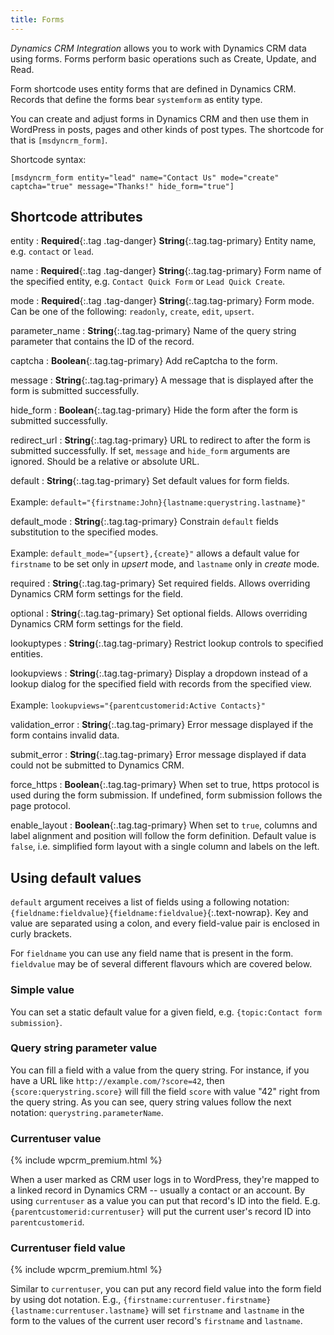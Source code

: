 ```yaml
---
title: Forms
---
```


*Dynamics CRM Integration* allows you to work with Dynamics CRM data using forms. Forms perform basic operations such as Create, Update, and Read.

Form shortcode uses entity forms that are defined in Dynamics CRM. Records that define the forms bear `systemform` as entity type.

You can create and adjust forms in Dynamics CRM and then use them in WordPress in posts, pages and other kinds of post types. The shortcode for that is `[msdyncrm_form]`.

Shortcode syntax:

```
[msdyncrm_form entity="lead" name="Contact Us" mode="create" captcha="true" message="Thanks!" hide_form="true"]
```

## Shortcode attributes

entity
: **Required**{:.tag .tag-danger} **String**{:.tag.tag-primary} Entity name, e.g. `contact` or `lead`.

name
: **Required**{:.tag .tag-danger} **String**{:.tag.tag-primary} Form name of the specified entity, e.g. `Contact Quick Form` or `Lead Quick Create`.

mode
: **Required**{:.tag .tag-danger} **String**{:.tag.tag-primary} Form mode. Can be one of the following: `readonly`, `create`, `edit`, `upsert`.

parameter_name
: **String**{:.tag.tag-primary} Name of the query string parameter that contains the ID of the record.

captcha
: **Boolean**{:.tag.tag-primary} Add reCaptcha to the form.

message
: **String**{:.tag.tag-primary} A message that is displayed after the form is submitted successfully.

hide_form
: **Boolean**{:.tag.tag-primary} Hide the form after the form is submitted successfully.

redirect_url
: **String**{:.tag.tag-primary} URL to redirect to after the form is submitted successfully. If set, `message` and `hide_form` arguments are ignored. Should be a relative or absolute URL.

default
: **String**{:.tag.tag-primary} Set default values for form fields.<br><br>
Example: `default="{firstname:John}{lastname:querystring.lastname}"`

default_mode
: **String**{:.tag.tag-primary} Constrain `default` fields substitution to the specified modes.<br><br>
Example: `default_mode="{upsert},{create}"` allows a default value for `firstname` to be set only in *upsert* mode, and `lastname` only in *create* mode.

required
: **String**{:.tag.tag-primary} Set required fields. Allows overriding Dynamics CRM form settings for the field.

optional
: **String**{:.tag.tag-primary} Set optional fields. Allows overriding Dynamics CRM form settings for the field.

lookuptypes
: **String**{:.tag.tag-primary} Restrict lookup controls to specified entities.

lookupviews
: **String**{:.tag.tag-primary} Display a dropdown instead of a lookup dialog for the specified field with records from the specified view.<br><br>
 Example: `lookupviews="{parentcustomerid:Active Contacts}"`

validation_error
: **String**{:.tag.tag-primary} Error message displayed if the form contains invalid data.

submit_error
: **String**{:.tag.tag-primary} Error message displayed if data could not be submitted to Dynamics CRM.

force_https
: **Boolean**{:.tag.tag-primary} When set to true, https protocol is used during the form submission. If undefined, form submission follows the page protocol.

enable_layout
: **Boolean**{:.tag.tag-primary} When set to `true`,  columns and label alignment and position will follow the form definition. Default value is `false`, i.e. simplified form layout with a single column and labels on the left.

## Using default values

`default` argument receives a list of fields using a following notation: `{fieldname:fieldvalue}{fieldname:fieldvalue}`{:.text-nowrap}. Key and value are separated using a colon, and every field-value pair is enclosed in curly brackets.

For `fieldname` you can use any field name that is present in the form. `fieldvalue` may be of several different flavours which are covered below.

### Simple value

You can set a static default value for a given field, e.g. `{topic:Contact form submission}`.

### Query string parameter value

You can fill a field with a value from the query string. For instance, if you have a URL like `http://example.com/?score=42`, then `{score:querystring.score}` will fill the field `score` with value "42" right from the query string. As you can see, query string values follow the next notation: `querystring.parameterName`.

### Currentuser value

{% include wpcrm_premium.html %}

When a user marked as CRM user logs in to WordPress, they're mapped to a linked record in Dynamics CRM -- usually a contact or an account. By using `currentuser` as a value you can put that record's ID into the field. E.g. `{parentcustomerid:currentuser}` will put the current user's record ID into `parentcustomerid`.

### Currentuser field value

{% include wpcrm_premium.html %}

Similar to `currentuser`, you can put any record field value into the form field by using dot notation. E.g., `{firstname:currentuser.firstname}{lastname:currentuser.lastname}` will set `firstname` and `lastname` in the form to the values of the current user record's `firstname` and `lastname`.
